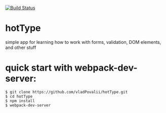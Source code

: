 [![Build Status](https://travis-ci.org/vladPovalii/hotType.svg?branch=master)](https://travis-ci.org/vladPovalii/hotType)


# hotType
simple app for learning how to work with forms, validation, DOM elements, and other stuff

# quick start with webpack-dev-server:
```shell
$ git clone https://github.com/vladPovalii/hotType.git
$ cd hotType
$ npm install
$ webpack-dev-server
```
